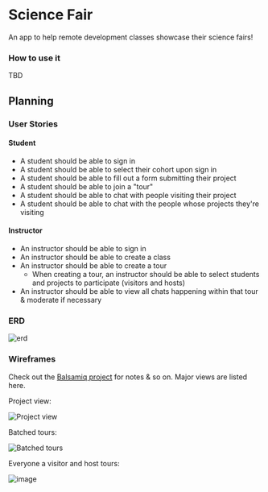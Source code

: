 # Science Fair

An app to help remote development classes showcase their science fairs!

### How to use it

TBD

## Planning

### User Stories

#### Student

- A student should be able to sign in
- A student should be able to select their cohort upon sign in
- A student should be able to fill out a form submitting their project
- A student should be able to join a "tour"
- A student should be able to chat with people visiting their project
- A student should be able to chat with the people whose projects they're visiting

#### Instructor

- An instructor should be able to sign in
- An instructor should be able to create a class
- An instructor should be able to create a tour
  - When creating a tour, an instructor should be able to select students and projects to participate (visitors and hosts)
- An instructor should be able to view all chats happening within that tour & moderate if necessary

### ERD

![erd](https://user-images.githubusercontent.com/12768542/94058798-86269100-fdaf-11ea-9dc6-ea3438e144b6.png)


### Wireframes

Check out the [Balsamiq project](https://balsamiq.cloud/swttol2/pni04pp) for notes & so on. Major views are listed here.

Project view:

![Project view](https://user-images.githubusercontent.com/12768542/94060142-6ee8a300-fdb1-11ea-9a2f-4fe366b7bc00.png)

Batched tours:

![Batched tours](https://user-images.githubusercontent.com/12768542/94061215-14e8dd00-fdb3-11ea-8be5-051eaaa9a0bd.png)

Everyone a visitor and host tours:

![image](https://user-images.githubusercontent.com/12768542/94061278-2e8a2480-fdb3-11ea-888a-30ab0e0d9546.png)

